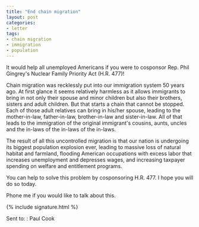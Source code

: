 ```yaml
---
title: "End chain migration"
layout: post
categories:
- letter
tags:
- chain migration
- immigration
- population
---
```


It would help all unemployed Americans if you were to cosponsor Rep. Phil Gingrey's Nuclear Family Priority Act (H.R. 477)!

Chain migration was recklessly put into our immigration system 50 years ago. At first glance it seems relatively harmless as it allows immigrants to bring in not only their spouse and minor children but also their brothers, sisters and adult children. But that starts a chain that cannot be stopped. Each of those adult relatives can bring in his/her spouse, leading to the mother-in-law, father-in-law, brother-in-law and sister-in-law. All of that leads to the immigration of the original immigrant's cousins, aunts, uncles and the in-laws of the in-laws of the in-laws.

The result of all this uncontrolled migration is that our nation is undergoing its biggest population explosion ever, leading to massive loss of natural habitat and farmland, flooding American occupations with excess labor that increases unemployment and depresses wages, and increasing taxpayer spending on welfare and entitlement programs.

You can help to solve this problem by cosponsoring H.R. 477. I hope you will do so today.

Phone me if you would like to talk about this.

{% include signature.html %}

Sent to:
: Paul Cook
